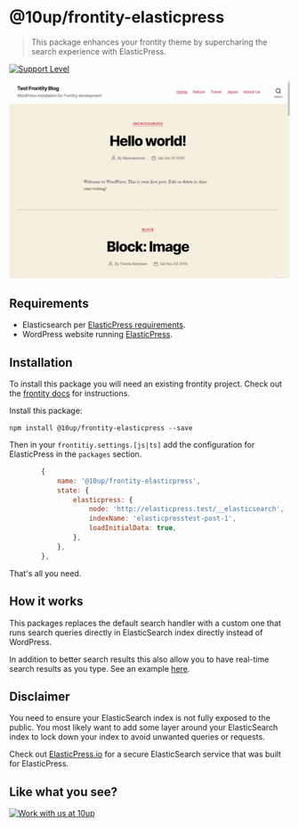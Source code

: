 # @10up/frontity-elasticpress

> This package enhances your frontity theme by supercharing the search experience with ElasticPress.

[![Support Level](https://img.shields.io/badge/support-active-green.svg)](#support-level)

![](screenshots/search.gif)

## Requirements

* Elasticsearch per [ElasticPress requirements](https://github.com/10up/ElasticPress#requirements).
* WordPress website running [ElasticPress](https://elasticpress.io).

## Installation

To install this package you will need an existing frontity project. Check out the [frontity docs](https://docs.frontity.org/getting-started/quick-start-guide) for instructions.

Install this package:

```
npm install @10up/frontity-elasticpress --save
```

Then in your `frontitiy.settings.[js|ts]` add the configuration for ElasticPress in the `packages` section.

```js
		{
			name: '@10up/frontity-elasticpress',
			state: {
				elasticpress: {
					node: 'http://elasticpress.test/__elasticsearch',
					indexName: 'elasticpresstest-post-1',
					loadInitialData: true,
				},
			},
		},
```

That's all you need.

## How it works

This packages replaces the default search handler with a custom one that runs search queries directly in ElasticSearch index directly instead of WordPress.

In addition to better search results this also allow you to have real-time search results as you type. See an example [here](https://github.com/10up/frontity-packages/blob/develop/packages/twentypress/src/components/search/search-modal.js#L106).

## Disclaimer

You need to ensure your ElasticSearch index is not fully exposed to the public. You most likely want to add some layer around your ElasticSearch index to lock down your index to avoid unwanted queries or requests.

Check out [ElasticPress.io](https://www.elasticpress.io/) for a secure ElasticSearch service that was built for ElasticPress.


## Like what you see?

<a href="http://10up.com/contact/"><img src="https://10updotcom-wpengine.s3.amazonaws.com/uploads/2016/10/10up-Github-Banner.png" width="850" alt="Work with us at 10up"></a>
